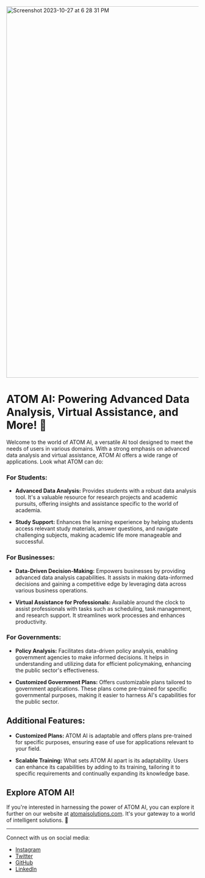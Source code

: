 
<img width="972" alt="Screenshot 2023-10-27 at 6 28 31 PM" src="https://github.com/connor-engelsberg/atomai/assets/149274430/62058bee-b2e8-40fb-861f-166639e0ffc1">

# ATOM AI: Powering Advanced Data Analysis, Virtual Assistance, and More! 🚀

Welcome to the world of ATOM AI, a versatile AI tool designed to meet the needs of users in various domains. With a strong emphasis on advanced data analysis and virtual assistance, ATOM AI offers a wide range of applications. Look what ATOM can do:

### For Students:

- **Advanced Data Analysis:** Provides students with a robust data analysis tool. It's a valuable resource for research projects and academic pursuits, offering insights and assistance specific to the world of academia.

- **Study Support:** Enhances the learning experience by helping students access relevant study materials, answer questions, and navigate challenging subjects, making academic life more manageable and successful.

### For Businesses:

- **Data-Driven Decision-Making:** Empowers businesses by providing advanced data analysis capabilities. It assists in making data-informed decisions and gaining a competitive edge by leveraging data across various business operations.

- **Virtual Assistance for Professionals:** Available around the clock to assist professionals with tasks such as scheduling, task management, and research support. It streamlines work processes and enhances productivity.

### For Governments:

- **Policy Analysis:** Facilitates data-driven policy analysis, enabling government agencies to make informed decisions. It helps in understanding and utilizing data for efficient policymaking, enhancing the public sector's effectiveness.

- **Customized Government Plans:** Offers customizable plans tailored to government applications. These plans come pre-trained for specific governmental purposes, making it easier to harness AI's capabilities for the public sector.

## Additional Features:

- **Customized Plans:** ATOM AI is adaptable and offers plans pre-trained for specific purposes, ensuring ease of use for applications relevant to your field.

- **Scalable Training:** What sets ATOM AI apart is its adaptability. Users can enhance its capabilities by adding to its training, tailoring it to specific requirements and continually expanding its knowledge base.

## Explore ATOM AI!

If you're interested in harnessing the power of ATOM AI, you can explore it further on our website at [atomaisolutions.com](https://www.atomaisolutions.com). It's your gateway to a world of intelligent solutions. 🚀

---

Connect with us on social media:
- [Instagram](https://www.instagram.com/atom_solutions/)
- [Twitter](https://twitter.com/Atom_AI_)
- [GitHub](https://github.com/Atom-AI-Solutions)
- [LinkedIn](https://www.linkedin.com/company/atom-ai-solutions)

